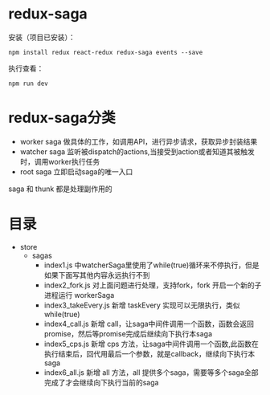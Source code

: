 # redux-saga

安装（项目已安装）：
```
npm install redux react-redux redux-saga events --save
```

执行查看：
```
npm run dev
```

# redux-saga分类
- worker saga 做具体的工作，如调用API，进行异步请求，获取异步封装结果
- watcher saga 监听被dispatch的actions,当接受到action或者知道其被触发时，调用worker执行任务
- root saga 立即启动saga的唯一入口


saga 和 thunk 都是处理副作用的

# 目录
- store
  - sagas
    - index1.js 中watcherSaga里使用了while(true)循环来不停执行，但是如果下面写其他内容永远执行不到
    - index2_fork.js 对上面问题进行处理，支持fork，fork 开启一个新的子进程运行 workerSaga
    - index3_takeEvery.js 新增 taskEvery 实现可以无限执行，类似 while(true)
    - index4_call.js 新增 call，让saga中间件调用一个函数，函数会返回 promise，然后等promise完成后继续向下执行本saga
    - index5_cps.js 新增 cps 方法，让saga中间件调用一个函数,此函数在执行结束后，回代用最后一个参数，就是callback，继续向下执行本saga
    - index6_all.js 新增 all 方法，all 提供多个saga，需要等多个saga全部完成了才会继续向下执行当前的saga